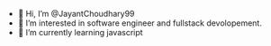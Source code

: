 - 👋 Hi, I’m @JayantChoudhary99
- 👀 I’m interested in software engineer and fullstack devolopement.
- 🌱 I’m currently learning javascript 
  

<!---
JayantChoudhary99/JayantChoudhary99 is a ✨ special ✨ repository because its `README.md` (this file) appears on your GitHub profile.
You can click the Preview link to take a look at your changes.
--->
